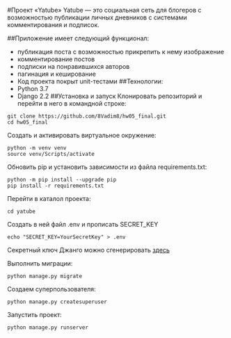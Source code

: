 #Проект «Yatube»
Yatube — это социальная сеть для блогеров с возможностью публикации личных дневников
с системами комментирования и подписок.

##Приложение имеет следующий функционал:
- публикация поста с возможностью прикрепить к нему изображение
- комментирование постов
- подписки на понравившихся авторов
- пагинация и кеширование
- Код проекта покрыт unit-тестами
##Технологии:
- Python 3.7
- Django 2.2
##Установка и запуск
Клонировать репозиторий и перейти в него в командной строке:
```
git clone https://github.com/8Vadim8/hw05_final.git
cd hw05_final
```
Создать и активировать виртуальное окружение:
```
python -m venv venv
source venv/Scripts/activate
```
Обновить pip и установить зависимости из файла requirements.txt:
```
python -m pip install --upgrade pip
pip install -r requirements.txt
```
Перейти в каталол проекта:

`cd yatube`

Cоздать в ней файл .env и прописать SECRET_KEY
```
echo "SECRET_KEY=YourSecretKey" > .env
```
Секретный ключ Джанго можно сгенерировать [здесь](https://djecrety.ir)

Выполнить миграции:

`python manage.py migrate`

Создаем суперпользователя:

`python manage.py createsuperuser`

Запустить проект:

`python manage.py runserver`